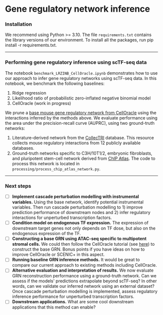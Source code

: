 # Gene regulatory network inference

### Installation
We recommend using Python >= 3.10. The file `requirements.txt` contains the library versions of our environment. To install all the packages, run pip install -r requirements.txt.

---

### Performing gene regulatory inference using scTF-seq data

The notebook `benchmark_LRZINB_CellOracle.ipynb` demonstrates how to use our approach to infer gene regulatory networks using scTF-seq data. In this notebook, we benchmark the following baselines:
1. Ridge regression
2. Likelihood ratio of probabilistic zero-inflated negative binomial model
3. CellOracle (work in progress)

We prune a [base mouse gene regulatory network from CellOracle](https://morris-lab.github.io/CellOracle.documentation/notebooks/04_Network_analysis/Network_analysis_with_Paul_etal_2015_data.html?highlight=load_mouse_scatac_atlas_base_grn) using the interactions inferred by the methods above. We evaluate performance using the area under the precision-recall curve (AUPRC), using two ground-truth networks: 
1. Literature-derived network from the [CollecTRI](https://github.com/saezlab/CollecTRI) database. This resource collects mouse regulatory interactions from 12 publicly available databases.
2. Ground-truth networks specific to C3H/10T1/2, embryonic fibroblasts, and pluripotent stem-cell network derived from [ChIP Atlas](https://github.com/inutano/chip-atlas/wiki). The code to process this network is located in `processing/process_chip_atlas_network.py`.

---

### Next steps
- [ ] **Implement cascade perturbation modelling with instrumental variables.** Using the base network, identify potential instrumental variables. Then run cascade perturbation modelling to 1) improve prediction performance of downstream nodes and 2) infer regulatory interactions for unperturbed transcription factors.
- [ ] **Condition model on endogenous TF expression.** The expression of downstream target genes not only depends on TF dose, but also on the endogenous expression of the TF.
- [ ] **Constructing a base GRN using ATAC-seq specific to multipotent stromal cells.** We could then follow the CellOracle tutorial (see [here](https://morris-lab.github.io/CellOracle.documentation/tutorials/base_grn.html#option1-preprocessing-scatac-seq-data)) to construct the base GRN. Bonus points if you have ideas on how to improve CellOracle or SCENIC+ in this aspect.
- [ ] **Running baseline GRN inference methods.** It would be great to compare our current approach to existing methods including CellOracle.
- [ ] **Alternative evaluation and interpretation of results.** We now evaluate GRN reconstruction performance using a ground-truth network. Can we assess if the models' predictions extrapolate beyond scTF-seq? In other words, can we validate our inferred network using an external dataset? Once cascade perturbation modelling is implemented, assess regulatory inference performance for unperturbed transcription factors.
- [ ] **Downstream applications.** What are some cool downstream applications that this method can enable?
